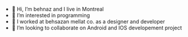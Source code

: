 - 👋 Hi, I’m behnaz and I live in Montreal
- 👀 I’m interested in programming
- 🌱 I worked at behsazan mellat co. as a designer and developer
- 💞️ I’m looking to collaborate on Android and IOS developement project

<!---
behnazkhalili84/behnazkhalili84 is a ✨ special ✨ repository because its `README.md` (this file) appears on your GitHub profile.
You can click the Preview link to take a look at your changes.
--->
